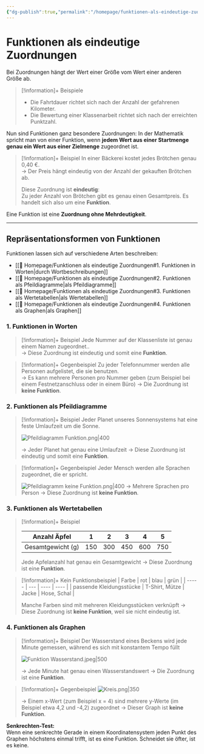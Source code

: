```yaml
---
{"dg-publish":true,"permalink":"/homepage/funktionen-als-eindeutige-zuordnungen/","tags":["gardenEntry"]}
---
```


# Funktionen als eindeutige Zuordnungen

Bei Zuordnungen hängt der Wert einer Größe vom Wert einer anderen Größe ab.

>[!information]+ Beispiele
> - Die Fahrtdauer richtet sich nach der Anzahl der gefahrenen Kilometer.
> - Die Bewertung einer Klassenarbeit richtet sich nach der erreichten Punktzahl.

Nun sind Funktionen ganz besondere Zuordnungen:
In der Mathematik spricht man von einer Funktion, wenn **jedem Wert aus einer Startmenge genau ein Wert aus einer Zielmenge** zugeordnet ist.

>[!information]+ Beispiel
> In einer Bäckerei kostet jedes Brötchen genau 0,40 €.  
> → Der Preis hängt eindeutig von der Anzahl der gekauften Brötchen ab.
> 
>Diese Zuordnung ist **eindeutig**:  
>Zu jeder Anzahl von Brötchen gibt es genau einen Gesamtpreis. Es handelt sich also um eine **Funktion**.

Eine Funktion ist eine **Zuordnung ohne Mehrdeutigkeit**.

---
## Repräsentationsformen von Funktionen
Funktionen lassen sich auf verschiedene Arten beschreiben:
- [[🛜 Homepage/Funktionen als eindeutige Zuordnungen#1. Funktionen in Worten\|durch Wortbeschreibungen]]
- [[🛜 Homepage/Funktionen als eindeutige Zuordnungen#2. Funktionen als Pfeildiagramme\|als Pfeildiagramme]]
- [[🛜 Homepage/Funktionen als eindeutige Zuordnungen#3. Funktionen als Wertetabellen\|als Wertetabellen]]
- [[🛜 Homepage/Funktionen als eindeutige Zuordnungen#4. Funktionen als Graphen\|als Graphen]]
 
### 1. Funktionen in Worten
>[!information]+ Beispiel
> Jede Nummer auf der Klassenliste ist genau einem Namen zugeordnet..  
> → Diese Zuordnung ist eindeutig und somit eine **Funktion**.

>[!information]+ Gegenbeispiel
> Zu jeder Telefonnummer werden alle Personen aufgelistet, die sie benutzen.  
> → Es kann mehrere Personen pro Nummer geben (zum Beispiel bei einem Festnetzanschluss oder in einem Büro) → Die Zuordnung ist **keine Funktion**.

### 2. Funktionen als Pfeildiagramme
>[!information]+ Beispiel
> Jeder Planet unseres Sonnensystems hat eine feste Umlaufzeit um die Sonne.  
> 
>![Pfeildiagramm Funktion.png|400](/img/user/%F0%9F%9B%9C%20Homepage/Anh%C3%A4nge/Pfeildiagramm%20Funktion.png)
>
>→ Jeder Planet hat genau eine Umlaufzeit → Diese Zuordnung ist eindeutig und somit eine **Funktion**.  

>[!information]+ Gegenbeispiel
> Jeder Mensch werden alle Sprachen zugeordnet, die er spricht.  
> 
>![Pfeildiagramm keine Funktion.png|400](/img/user/%F0%9F%9B%9C%20Homepage/Anh%C3%A4nge/Pfeildiagramm%20keine%20Funktion.png)
>→ Mehrere Sprachen pro Person → Diese Zuordnung ist **keine Funktion**.

### 3. Funktionen als Wertetabellen
>[!information]+ Beispiel
>
>| Anzahl Äpfel | 1 | 2 | 3 | 4 | 5 |
>| ------------ | - | - | - | - | - |
>| Gesamtgewicht (g) | 150 | 300 | 450 | 600 | 750 |
>
>Jede Apfelanzahl hat genau ein Gesamtgewicht → Diese Zuordnung ist eine **Funktion**.

>[!information]+ Kein Funktionsbeispiel
>| Farbe | rot | blau | grün |
>| ----- | --- | ---- | ---- |
>| passende Kleidungsstücke | T-Shirt, Mütze | Jacke | Hose, Schal |
>
> Manche Farben sind mit mehreren Kleidungsstücken verknüpft → Diese Zuordnung ist **keine Funktion**, weil sie nicht eindeutig ist.

### 4. Funktionen als Graphen
>[!information]+ Beispiel 
> Der Wasserstand eines Beckens wird jede Minute gemessen, während es sich mit konstantem Tempo füllt
> 
>![Funktion Wasserstand.jpeg|500](/img/user/%F0%9F%9B%9C%20Homepage/Anh%C3%A4nge/Funktion%20Wasserstand.jpeg)
>
> → Jede Minute hat genau einen Wasserstandswert → Die Zuordnung ist eine **Funktion**.

>[!information]+ Gegenbeispiel
>![Kreis.png|350](/img/user/%F0%9F%9B%9C%20Homepage/Anh%C3%A4nge/Kreis.png)
> 
>→ Einem x-Wert (zum Beispiel x = 4) sind mehrere y-Werte (im Beispiel etwa 4,2 und -4,2) zugeordnet → Dieser Graph ist **keine Funktion**.


**Senkrechten-Test:**  
Wenn eine senkrechte Gerade in einem Koordinatensystem jeden Punkt des Graphen höchstens einmal trifft, ist es eine Funktion. Schneidet sie öfter, ist es keine.



